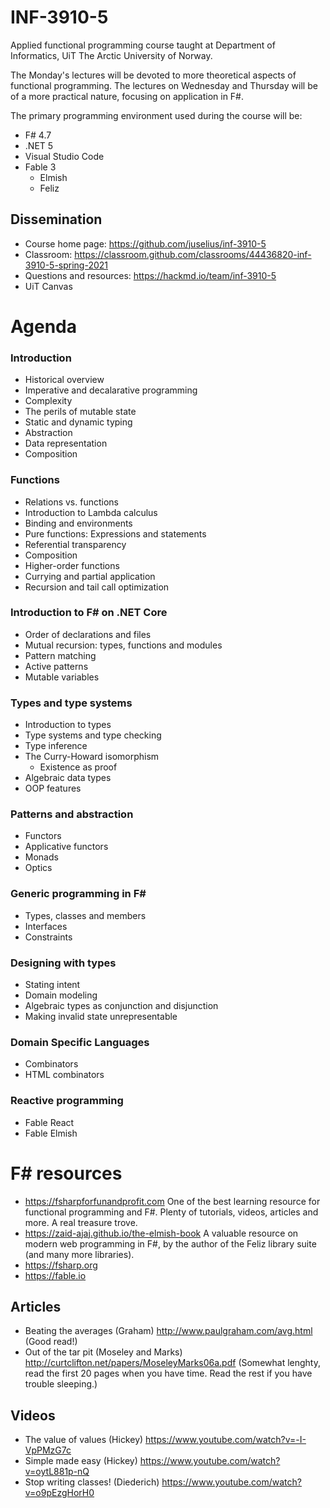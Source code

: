 # INF-3910-5

Applied functional programming course taught at Department of Informatics, UiT
The Arctic University of Norway.

The Monday's lectures will be devoted to more theoretical aspects of functional
programming. The lectures on Wednesday and Thursday will be of a more practical
nature, focusing on application in F#.

The primary programming environment used during the course will be:

* F# 4.7
* .NET 5
* Visual Studio Code
* Fable 3 
  * Elmish
  * Feliz

## Dissemination

* Course home page: https://github.com/juselius/inf-3910-5
* Classroom: https://classroom.github.com/classrooms/44436820-inf-3910-5-spring-2021
* Questions and resources: https://hackmd.io/team/inf-3910-5
* UiT Canvas

# Agenda

### Introduction

* Historical overview
* Imperative and decalarative programming
* Complexity
* The perils of mutable state
* Static and dynamic typing
* Abstraction
* Data representation
* Composition

### Functions

* Relations vs. functions
* Introduction to Lambda calculus
* Binding and environments
* Pure functions: Expressions and statements
* Referential transparency
* Composition
* Higher-order functions
* Currying and partial application
* Recursion and tail call optimization

### Introduction to F\# on .NET Core

* Order of declarations and files
* Mutual recursion: types, functions and modules
* Pattern matching
* Active patterns
* Mutable variables

### Types and type systems

* Introduction to types
* Type systems and type checking
* Type inference
* The Curry-Howard isomorphism
  * Existence as proof
* Algebraic data types
* OOP features

### Patterns and abstraction

* Functors
* Applicative functors
* Monads
* Optics

### Generic programming in F\#

* Types, classes and members
* Interfaces
* Constraints

### Designing with types

* Stating intent
* Domain modeling
* Algebraic types as conjunction and disjunction
* Making invalid state unrepresentable

### Domain Specific Languages

* Combinators
* HTML combinators

### Reactive programming

* Fable React
* Fable Elmish

# F# resources

* https://fsharpforfunandprofit.com 
  One of the best learning resource for functional programming and F#. Plenty of tutorials, videos, articles and more. A real treasure trove.
* https://zaid-ajaj.github.io/the-elmish-book
  A valuable resource on modern web programming in F#, by the author of the Feliz library suite (and many more libraries).
* https://fsharp.org
* https://fable.io

## Articles

* Beating the averages (Graham)
  http://www.paulgraham.com/avg.html (Good read!)
* Out of the tar pit (Moseley and Marks)
  http://curtclifton.net/papers/MoseleyMarks06a.pdf (Somewhat lenghty, read the first 20 pages when you have time. Read the rest if you have trouble sleeping.)

## Videos

* The value of values (Hickey)
  https://www.youtube.com/watch?v=-I-VpPMzG7c
* Simple made easy (Hickey)
  https://www.youtube.com/watch?v=oytL881p-nQ
* Stop writing classes! (Diederich)
  https://www.youtube.com/watch?v=o9pEzgHorH0
  
